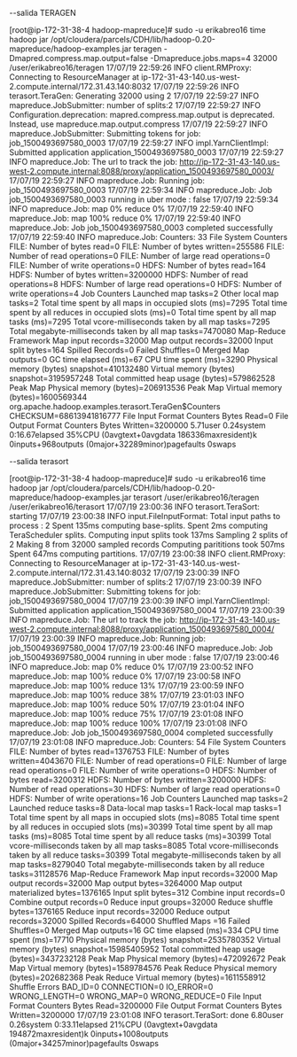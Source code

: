 --salida TERAGEN

[root@ip-172-31-38-4 hadoop-mapreduce]# sudo -u erikabreo16 time hadoop jar /opt/cloudera/parcels/CDH/lib/hadoop-0.20-mapreduce/hadoop-examples.jar teragen -Dmapred.compress.map.output=false -Dmapreduce.jobs.maps=4 32000 /user/erikabreo16/teragen
17/07/19 22:59:26 INFO client.RMProxy: Connecting to ResourceManager at ip-172-31-43-140.us-west-2.compute.internal/172.31.43.140:8032
17/07/19 22:59:26 INFO terasort.TeraGen: Generating 32000 using 2
17/07/19 22:59:27 INFO mapreduce.JobSubmitter: number of splits:2
17/07/19 22:59:27 INFO Configuration.deprecation: mapred.compress.map.output is deprecated. Instead, use mapreduce.map.output.compress
17/07/19 22:59:27 INFO mapreduce.JobSubmitter: Submitting tokens for job: job_1500493697580_0003
17/07/19 22:59:27 INFO impl.YarnClientImpl: Submitted application application_1500493697580_0003
17/07/19 22:59:27 INFO mapreduce.Job: The url to track the job: http://ip-172-31-43-140.us-west-2.compute.internal:8088/proxy/application_1500493697580_0003/
17/07/19 22:59:27 INFO mapreduce.Job: Running job: job_1500493697580_0003
17/07/19 22:59:34 INFO mapreduce.Job: Job job_1500493697580_0003 running in uber mode : false
17/07/19 22:59:34 INFO mapreduce.Job: map 0% reduce 0%
17/07/19 22:59:40 INFO mapreduce.Job: map 100% reduce 0%
17/07/19 22:59:40 INFO mapreduce.Job: Job job_1500493697580_0003 completed successfully
17/07/19 22:59:40 INFO mapreduce.Job: Counters: 33
File System Counters
FILE: Number of bytes read=0
FILE: Number of bytes written=255586
FILE: Number of read operations=0
FILE: Number of large read operations=0
FILE: Number of write operations=0
HDFS: Number of bytes read=164
HDFS: Number of bytes written=3200000
HDFS: Number of read operations=8
HDFS: Number of large read operations=0
HDFS: Number of write operations=4
Job Counters
Launched map tasks=2
Other local map tasks=2
Total time spent by all maps in occupied slots (ms)=7295
Total time spent by all reduces in occupied slots (ms)=0
Total time spent by all map tasks (ms)=7295
Total vcore-milliseconds taken by all map tasks=7295
Total megabyte-milliseconds taken by all map tasks=7470080
Map-Reduce Framework
Map input records=32000
Map output records=32000
Input split bytes=164
Spilled Records=0
Failed Shuffles=0
Merged Map outputs=0
GC time elapsed (ms)=67
CPU time spent (ms)=3290
Physical memory (bytes) snapshot=410132480
Virtual memory (bytes) snapshot=3195957248
Total committed heap usage (bytes)=579862528
Peak Map Physical memory (bytes)=206913536
Peak Map Virtual memory (bytes)=1600569344
org.apache.hadoop.examples.terasort.TeraGen$Counters
CHECKSUM=68613941816777
File Input Format Counters
Bytes Read=0
File Output Format Counters
Bytes Written=3200000
5.71user 0.24system 0:16.67elapsed 35%CPU (0avgtext+0avgdata 186336maxresident)k
0inputs+968outputs (0major+32289minor)pagefaults 0swaps

--salida terasort

[root@ip-172-31-38-4 hadoop-mapreduce]# sudo -u erikabreo16 time hadoop jar /opt/cloudera/parcels/CDH/lib/hadoop-0.20-mapreduce/hadoop-examples.jar terasort /user/erikabreo16/teragen /user/erikabreo16/terasort
17/07/19 23:00:36 INFO terasort.TeraSort: starting
17/07/19 23:00:38 INFO input.FileInputFormat: Total input paths to process : 2
Spent 135ms computing base-splits.
Spent 2ms computing TeraScheduler splits.
Computing input splits took 137ms
Sampling 2 splits of 2
Making 8 from 32000 sampled records
Computing parititions took 507ms
Spent 647ms computing partitions.
17/07/19 23:00:38 INFO client.RMProxy: Connecting to ResourceManager at ip-172-31-43-140.us-west-2.compute.internal/172.31.43.140:8032
17/07/19 23:00:39 INFO mapreduce.JobSubmitter: number of splits:2
17/07/19 23:00:39 INFO mapreduce.JobSubmitter: Submitting tokens for job: job_1500493697580_0004
17/07/19 23:00:39 INFO impl.YarnClientImpl: Submitted application application_1500493697580_0004
17/07/19 23:00:39 INFO mapreduce.Job: The url to track the job: http://ip-172-31-43-140.us-west-2.compute.internal:8088/proxy/application_1500493697580_0004/
17/07/19 23:00:39 INFO mapreduce.Job: Running job: job_1500493697580_0004
17/07/19 23:00:46 INFO mapreduce.Job: Job job_1500493697580_0004 running in uber mode : false
17/07/19 23:00:46 INFO mapreduce.Job: map 0% reduce 0%
17/07/19 23:00:52 INFO mapreduce.Job: map 100% reduce 0%
17/07/19 23:00:58 INFO mapreduce.Job: map 100% reduce 13%
17/07/19 23:00:59 INFO mapreduce.Job: map 100% reduce 38%
17/07/19 23:01:03 INFO mapreduce.Job: map 100% reduce 50%
17/07/19 23:01:04 INFO mapreduce.Job: map 100% reduce 75%
17/07/19 23:01:08 INFO mapreduce.Job: map 100% reduce 100%
17/07/19 23:01:08 INFO mapreduce.Job: Job job_1500493697580_0004 completed successfully
17/07/19 23:01:08 INFO mapreduce.Job: Counters: 54
File System Counters
FILE: Number of bytes read=1376753
FILE: Number of bytes written=4043670
FILE: Number of read operations=0
FILE: Number of large read operations=0
FILE: Number of write operations=0
HDFS: Number of bytes read=3200312
HDFS: Number of bytes written=3200000
HDFS: Number of read operations=30
HDFS: Number of large read operations=0
HDFS: Number of write operations=16
Job Counters
Launched map tasks=2
Launched reduce tasks=8
Data-local map tasks=1
Rack-local map tasks=1
Total time spent by all maps in occupied slots (ms)=8085
Total time spent by all reduces in occupied slots (ms)=30399
Total time spent by all map tasks (ms)=8085
Total time spent by all reduce tasks (ms)=30399
Total vcore-milliseconds taken by all map tasks=8085
Total vcore-milliseconds taken by all reduce tasks=30399
Total megabyte-milliseconds taken by all map tasks=8279040
Total megabyte-milliseconds taken by all reduce tasks=31128576
Map-Reduce Framework
Map input records=32000
Map output records=32000
Map output bytes=3264000
Map output materialized bytes=1376165
Input split bytes=312
Combine input records=0
Combine output records=0
Reduce input groups=32000
Reduce shuffle bytes=1376165
Reduce input records=32000
Reduce output records=32000
Spilled Records=64000
Shuffled Maps =16
Failed Shuffles=0
Merged Map outputs=16
GC time elapsed (ms)=334
CPU time spent (ms)=17710
Physical memory (bytes) snapshot=2535780352
Virtual memory (bytes) snapshot=15985405952
Total committed heap usage (bytes)=3437232128
Peak Map Physical memory (bytes)=472092672
Peak Map Virtual memory (bytes)=1589784576
Peak Reduce Physical memory (bytes)=202682368
Peak Reduce Virtual memory (bytes)=1611558912
Shuffle Errors
BAD_ID=0
CONNECTION=0
IO_ERROR=0
WRONG_LENGTH=0
WRONG_MAP=0
WRONG_REDUCE=0
File Input Format Counters
Bytes Read=3200000
File Output Format Counters
Bytes Written=3200000
17/07/19 23:01:08 INFO terasort.TeraSort: done
6.80user 0.26system 0:33.11elapsed 21%CPU (0avgtext+0avgdata 194872maxresident)k
0inputs+1008outputs (0major+34257minor)pagefaults 0swaps
